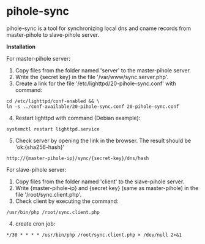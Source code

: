 # pihole-sync

pihole-sync is a tool for synchronizing local dns and cname records from master-pihole to slave-pihole server.

**Installation**

For master-pihole server:

1.  Copy files from the folder named 'server' to the master-pihole server.
2.   Write the {secret key} in the file '/var/www/sync.server.php'.
3.   Create a link for the file '/etc/lighttpd/20-pihole-sync.conf' with command:

```shell
cd /etc/lighttpd/conf-enabled && \
ln -s ../conf-available/20-pihole-sync.conf 20-pihole-sync.conf
```

4.   Restart lighttpd with command (Debian example):

```shell
systemctl restart lighttpd.service
```

5.   Check server by opening the link in the browser. The result should be 'ok:{sha256-hash}'

```url
http://{master-pihole-ip}/sync/{secret-key}/dns/hash
```

For slave-pihole server:

1.   Copy files from the folder named 'client' to the slave-pihole server.
2.   Write {master-pihole-ip} and {secret key} (same as master-pihole) in the file '/root/sync.client.php'.
3.   Check client by executing the command:

```shell
/usr/bin/php /root/sync.client.php
```

4.   create cron job:

```
*/30 * * * * /usr/bin/php /root/sync.client.php > /dev/null 2>&1
```
